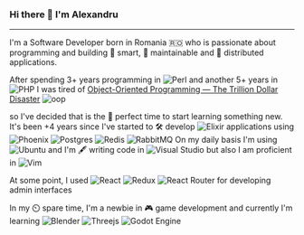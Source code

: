 ### Hi there 👋 I'm Alexandru
---
I'm a Software Developer born in Romania 🇷🇴 who is passionate about programming and building 🤔 smart, 🔨 maintainable and 💾 distributed applications. 

After spending 3+ years programming in ![Perl](https://img.shields.io/badge/perl-%2339457E.svg?style=flat-square&logo=perl&logoColor=white) and another 5+ years in ![PHP](https://img.shields.io/badge/php-%23777BB4.svg?style=flat-square&logo=php&logoColor=white) I was tired of [Object-Oriented Programming — The Trillion Dollar Disaster](https://betterprogramming.pub/object-oriented-programming-the-trillion-dollar-disaster-92a4b666c7c7)
![oop](https://user-images.githubusercontent.com/215710/163404577-1e261552-7932-4371-9316-32715596e20a.png)


so I've decided that is the 💸 perfect time to start learning something new. It's been +4 years since I've started to 🛠️ develop ![Elixir](https://img.shields.io/badge/elixir-%234B275F.svg?style=flat-square&logo=elixir&logoColor=white) applications using ![Phoenix](https://img.shields.io/badge/Phoenix-000000?style=flat-square&logo=Phoenix&logoColor=fff) ![Postgres](https://img.shields.io/badge/postgres-%23316192.svg?style=flat-square&logo=postgresql&logoColor=white) ![Redis](https://img.shields.io/badge/redis-%23DD0031.svg?style=flat-square&logo=redis&logoColor=white) ![RabbitMQ](https://img.shields.io/badge/Rabbitmq-FF6600?style=flat-square&logo=rabbitmq&logoColor=white) On my daily basis I'm using ![Ubuntu](https://img.shields.io/badge/Ubuntu-E95420?style=flat-square&logo=ubuntu&logoColor=white) and I'm 🖋️ writing code in 
![Visual Studio](https://img.shields.io/badge/Visual%20Studio-5C2D91.svg?style=flat-square&logo=visual-studio&logoColor=white) but also I am proficient in ![Vim](https://img.shields.io/badge/VIM-%2311AB00.svg?style=flat-square&logo=vim&logoColor=white)


At some point, I used ![React](https://img.shields.io/badge/react-%2320232a.svg?style=flat-square&logo=react&logoColor=%2361DAFB) ![Redux](https://img.shields.io/badge/redux-%23593d88.svg?style=flat-square&logo=redux&logoColor=white) ![React Router](https://img.shields.io/badge/React_Router-CA4245?style=flat-square&logo=react-router&logoColor=white) for developing admin interfaces


In my ⏲️ spare time, I'm a newbie in 🎮 game development and currently I'm learning ![Blender](https://img.shields.io/badge/blender-%23F5792A.svg?style=flat-square&logo=blender&logoColor=white) ![Threejs](https://img.shields.io/badge/threejs-black?style=flat-square&logo=three.js&logoColor=white) ![Godot Engine](https://img.shields.io/badge/GODOT-%23FFFFFF.svg?style=flat-square&logo=godot-engine)
